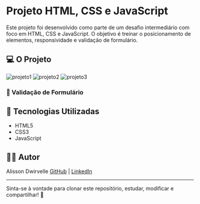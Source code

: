 # Projeto HTML, CSS e JavaScript

Este projeto foi desenvolvido como parte de um desafio intermediário com foco em HTML, CSS e JavaScript. O objetivo é treinar o posicionamento de elementos, responsividade e validação de formulário.

## 💻 O Projeto

![projeto1](https://github.com/user-attachments/assets/34afe390-fcf3-44fb-a554-f40d3fe935ce)
![projeto2](https://github.com/user-attachments/assets/b85eb88e-71f6-4fb3-8e71-44de8e3ca45c)
![projeto3](https://github.com/user-attachments/assets/29a73b36-961e-4236-b957-c1bde285e802)

### 🧾 Validação de Formulário

## 🚀 Tecnologias Utilizadas

* HTML5
* CSS3
* JavaScript 

## 👨‍💻 Autor

Alisson Dwirvelle
[GitHub](https://github.com/alissondwirvelle) | [LinkedIn](https://www.linkedin.com/in/alisson-dwirvelle-803b41345/)

---

Sinta-se à vontade para clonar este repositório, estudar, modificar e compartilhar! 🚀
